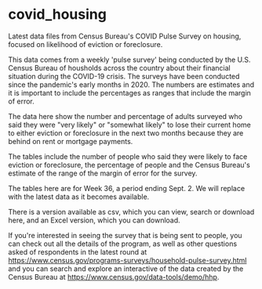 # covid_housing

Latest data files from Census Bureau's COVID Pulse Survey on housing, focused on likelihood of eviction or foreclosure. 

This data comes from a weekly 'pulse survey' being conducted by the U.S. Census Bureau of housholds across the country about their financial situation during the COVID-19 crisis. The surveys have been conducted since the pandemic's early months in 2020. The numbers are estimates and it is important to include the percentages as ranges that include the margin of error.

The data here show the number and percentage of adults surveyed who said they were "very likely" or "somewhat likely" to lose their current home to either eviction or foreclosure in the next two months because they are behind on rent or mortgage payments.

The tables include the number of people who said they were likely to face eviction or foreclosure, the percentage of people and the Census Bureau's estimate of the range of the margin of error for the survey.

The tables here are for Week 36, a period ending Sept. 2. We will replace with the latest data as it becomes available.

There is a version available as csv, which you can view, search or download here, and an Excel version, which you can download.

If you're interested in seeing the survey that is being sent to people, you can check out all the details of the program, as well as other questions asked of respondents in the latest round at https://www.census.gov/programs-surveys/household-pulse-survey.html and you can search and explore an interactive of the data created by the Census Bureau at https://www.census.gov/data-tools/demo/hhp.
